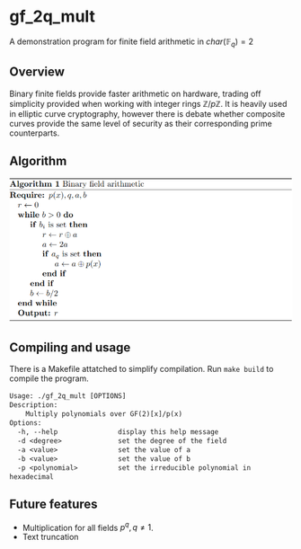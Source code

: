 # gf_2q_mult
A demonstration program for finite field arithmetic in $char(\mathbb{F}_q) = 2$ 
## Overview
Binary finite fields provide faster arithmetic on hardware, trading off simplicity provided when working with integer rings $\mathbb{Z}/p\mathbb{Z}$. It is heavily used in elliptic curve cryptography, however there is debate whether composite curves provide the same level of security as their corresponding prime counterparts.

## Algorithm
![Algorithm](img/1.png)
## Compiling and usage
There is a Makefile attatched to simplify compilation. Run `make build` to compile the program.
```
Usage: ./gf_2q_mult [OPTIONS]
Description:
    Multiply polynomials over GF(2)[x]/p(x)
Options:
  -h, --help               display this help message
  -d <degree>              set the degree of the field
  -a <value>               set the value of a
  -b <value>               set the value of b
  -p <polynomial>          set the irreducible polynomial in hexadecimal
```

## Future features
* Multiplication for all fields $p^q, q \neq 1$. 
* Text truncation
